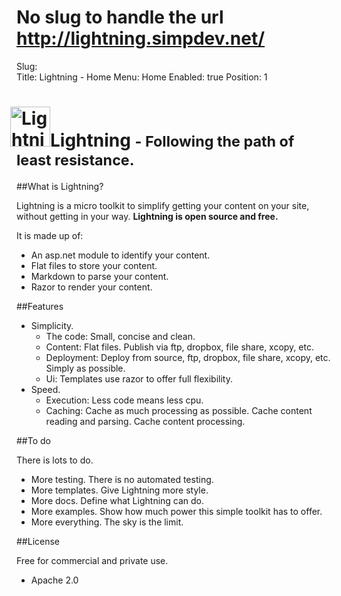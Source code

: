 # No slug to handle the url http://lightning.simpdev.net/
Slug:  
Title:  Lightning - Home
Menu:  Home
Enabled:  true
Position:  1

<div class="page-header">
	<h1><img src="/media/host_localhost_51985/lightning-144.png" height="64" style="margin: 0 0 0 -10px" alt="Lightning" title="Lightning" />Lightning <small> - Following the path of least resistance.</small>
</div>

##What is Lightning?

Lightning is a micro toolkit to simplify getting your content on your site, without getting in your way.  <b>Lightning is open source and free.</b>

It is made up of:

* An asp.net module to identify your content.
* Flat files to store your content.
* Markdown to parse your content.
* Razor to render your content.

##Features

* Simplicity.
	* The code:  Small, concise and clean.
	* Content:  Flat files.  Publish via ftp, dropbox, file share, xcopy, etc.
	* Deployment:  Deploy from source, ftp, dropbox, file share, xcopy, etc.  Simply as possible.
	* Ui:  Templates use razor to offer full flexibility.
* Speed.
	* Execution:  Less code means less cpu.
	* Caching:  Cache as much processing as possible.  Cache content reading and parsing.  Cache content processing.

##To do

There is lots to do.

* More testing.  There is no automated testing.
* More templates.  Give Lightning more style.
* More docs.  Define what Lightning can do.
* More examples.  Show how much power this simple toolkit has to offer.
* More everything.  The sky is the limit.

##License

Free for commercial and private use.

* Apache 2.0
